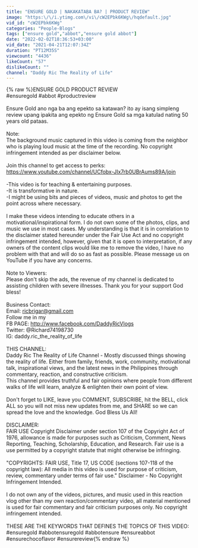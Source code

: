 ```yaml
---
title: "ENSURE GOLD | NAKAKATABA BA? | PRODUCT REVIEW"
image: "https:\/\/i.ytimg.com\/vi\/cW2EPbk6KWg\/hqdefault.jpg"
vid_id: "cW2EPbk6KWg"
categories: "People-Blogs"
tags: ["ensure gold","abbot","ensure gold abbot"]
date: "2022-02-02T18:36:53+03:00"
vid_date: "2021-04-21T12:07:34Z"
duration: "PT12M35S"
viewcount: "4436"
likeCount: "57"
dislikeCount: ""
channel: "Daddy Ric The Reality of Life"
---
```

{% raw %}ENSURE GOLD PRODUCT REVIEW<br />#ensuregold #abbot #productreview<br /><br />Ensure Gold ano nga ba ang epekto sa katawan? ito ay isang simpleng review upang ipakita ang epekto ng Ensure Gold sa mga katulad nating 50 years old pataas.<br /><br />Note:<br />The background music captured in this video is coming from the neighbor who is playing loud music at the time of the recording. No copyright infringement intended as per disclaimer below.<br /><br />Join this channel to get access to perks:<br /><a rel="nofollow" target="blank" href="https://www.youtube.com/channel/UCfobx-JIx7rb0UBrAums89A/join">https://www.youtube.com/channel/UCfobx-JIx7rb0UBrAums89A/join</a><br /><br />-This video is for teaching &amp; entertaining purposes.<br />-It is transformative in nature.<br />-I might be using bits and pieces of videos, music and photos to get the point across where necessary.<br /><br />I make these videos intending to educate others in a motivational/inspirational form. I do not own some of the photos, clips, and music we use in most cases. My understanding is that it is in correlation to the disclaimer stated hereunder under the Fair Use Act and no copyright infringement intended, however, given that it is open to interpretation, if any owners of the content clips would like me to remove the video, I have no problem with that and will do so as fast as possible. Please message us on YouTube if you have any concerns.<br /><br />Note to Viewers:<br />Please don't skip the ads, the revenue of my channel is dedicated to assisting children with severe illnesses. Thank you for your support God bless!<br /><br />Business Contact:<br />Email: ricbrigar@gmail.com<br />Follow me in my<br />FB PAGE: <a rel="nofollow" target="blank" href="http://www.facebook.com/DaddyRicVlogs">http://www.facebook.com/DaddyRicVlogs</a><br />Twitter: @Richard74198730<br />IG: daddy.ric_the_reality_of_life<br /><br />THIS CHANNEL:<br />Daddy Ric The Reality of Life Channel -  Mostly discussed things showing the reality of life. Either from family, friends, work, community, motivational talk, inspirational views, and the latest news in the Philippines through commentary, reaction, and constructive criticism. <br />This channel provides truthful and fair opinions where people from different walks of life will learn, analyze &amp; enlighten their own point of view.<br /><br />Don't forget to LIKE, leave you COMMENT, SUBSCRIBE, hit the BELL, click ALL so you will not miss new updates from me, and SHARE so we can spread the love and the knowledge. God Bless Us All!<br /><br />DISCLAIMER:<br />FAIR USE Copyright Disclaimer under section 107 of the Copyright Act of 1976, allowance is made for purposes such as Criticism, Comment, News Reporting, Teaching, Scholarship, Education, and Research. Fair use is a use permitted by a copyright statute that might otherwise be infringing. <br /><br />&quot;COPYRIGHTS: FAIR USE, Title 17, US CODE (sections 107-118 of the copyright law): All media in this video is used for purpose of criticism, review, commentary under terms of fair use.&quot; Disclaimer - No Copyright Infringement Intended. <br /><br />I do not own any of the videos, pictures, and music used in this reaction vlog other than my own reaction/commentary video, all material mentioned is used for fair commentary and fair criticism purposes only. No copyright infringement intended.<br /><br />THESE ARE THE KEYWORDS THAT DEFINES THE TOPICS OF THIS VIDEO:<br />#ensuregold #abbotensuregold #abbotensure #ensureabbot #ensurechocoflavor #ensurereview{% endraw %}

